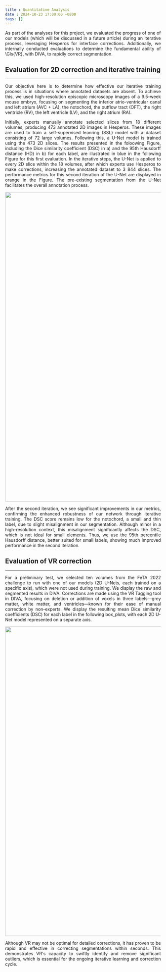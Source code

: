 ```yaml
---
title : Quantitative Analysis
date : 2024-10-23 17:00:00 +0800
tags: []
---
```


<div align="justify">

As part of the analyses for this project, we evaluated the progress of one of our models (which will be discussed in a future article) during an iterative process, leveraging Hesperos for interface corrections. Additionally, we internally conducted evaluations to determine the fundamental ability of \Gls{VR}, with DIVA, to rapidly correct segmentation.

## **Evaluation for 2D correction and iterative training**
<hr class="title_style">

Our objective here is to determine how effective our iterative training process is in situations where annotated datasets are absent. To achieve this, we used high-resolution episcopic microscopy images of a 9.5-week mouse embryo, focusing on segmenting the inferior atrio-ventricular canal and left atrium (AVC + LA), the notochord, the outflow tract (OFT), the right ventricle (RV), the left ventricle (LV), and the right atrium (RA).

Initially, experts manually annotate selected slices from 18 different volumes, producing 473 annotated 2D images in Hesperos. These images are used to train a self-supervised leanring (SSL) model with a dataset consisting of 72 large volumes. Following this, a U-Net model is trained using the 473 2D slices. The results presented in the foloowing Figure, including the Dice similarity coefficient (DSC) in a) and the 95th Hausdorff distance (HD) in b) for each label, are illustrated in blue in the following Figure for this first evaluation.
In the iterative steps, the U-Net is applied to every 2D slice within the 18 volumes, after which experts use Hesperos to make corrections, increasing the annotated dataset to 3 844 slices. The performance metrics for this second iteration of the U-Net are displayed in orange in the Figure. The pre-existing segmentation from the U-Net facilitates the overall annotation process.

<img src="https://github.com/user-attachments/assets/562f8b10-de3e-47d6-ac7d-74f17c1ee320" width="1000px"/>

After the second iteration, we see significant improvements in our metrics, confirming the enhanced robustness of our network through iterative training. The DSC score remains low for the notochord, a small and thin label, due to slight misalignment in our segmentation. Although minor in a high-resolution context, this misalignment significantly affects the DSC, which is not ideal for small elements. Thus, we use the 95th percentile Hausdorff distance, better suited for small labels, showing much improved performance in the second iteration.


## **Evaluation of VR correction**
<hr class="title_style">

For a preliminary test, we selected ten volumes from the FeTA 2022 challenge to run with one of our models (2D U-Nets, each trained on a specific axis), which were not used during training. We display the raw and segmented results in DIVA. Corrections are made using the VR Tagging tool in DIVA, focusing on deletion or addition of voxels in three labels—grey matter, white matter, and ventricles—known for their ease of manual correction by non-experts. We display the resulting mean Dice similarity coefficients (DSC) for each label in the following box_plots, with each 2D U-Net model represented on a separate axis.

<img src="https://github.com/user-attachments/assets/a42fd356-aa66-44d9-833f-db0a25d10c44" width="1000px"/>


Although VR may not be optimal for detailed corrections, it has proven to be rapid and effective in correcting segmentations within seconds. This demonstrates VR's capacity to swiftly identify and remove significant outliers, which is essential for the ongoing iterative learning and correction cycle.